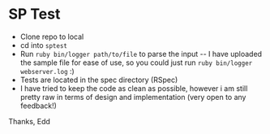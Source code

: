 # SP Test

- Clone repo to local
- cd into ```sptest```
- Run ```ruby bin/logger path/to/file``` to parse the input
-- I have uploaded the sample file for ease of use, so you could just run
    ```ruby bin/logger webserver.log``` :)
- Tests are located in the spec directory (RSpec)
- I have tried to keep the code as clean as possible, however i am still pretty raw in terms of design and implementation (very open to any feedback!)

Thanks, Edd
